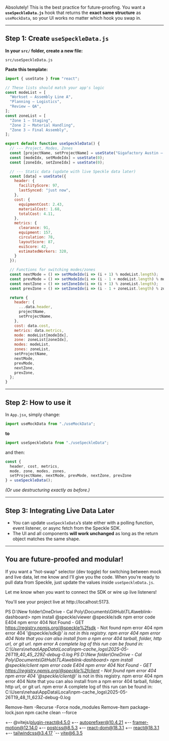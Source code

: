 Absolutely! This is the best practice for future-proofing.
You want a **`useSpeckleData.js`** hook that returns the **exact same structure** as `useMockData`, so your UI works no matter which hook you swap in.

---

## **Step 1: Create `useSpeckleData.js`**

**In your `src/` folder, create a new file:**

```
src/useSpeckleData.js
```

**Paste this template:**

```jsx
import { useState } from "react";

// These lists should match your app's logic
const modeList = [
  "Workset – Assembly Line A",
  "Planning – Logistics",
  "Review – QA",
];
const zoneList = [
  "Zone 1 – Staging",
  "Zone 2 – Material Handling",
  "Zone 3 – Final Assembly",
];

export default function useSpeckleData() {
  // --- Project, Modes, Zones
  const [projectName, setProjectName] = useState("Gigafactory Austin – North Wing");
  const [modeIdx, setModeIdx] = useState(0);
  const [zoneIdx, setZoneIdx] = useState(0);

  // --- Static data (update with live Speckle data later)
  const [data] = useState({
    header: {
      facilityScore: 97,
      lastSynced: "just now",
    },
    cost: {
      equipmentCost: 2.43,
      materialCost: 1.68,
      totalCost: 4.11,
    },
    metrics: {
      clearance: 91,
      equipment: 157,
      circulation: 78,
      layoutScore: 87,
      euiScore: 42,
      estimatedWorkers: 320,
    }
  });

  // Functions for switching modes/zones
  const nextMode = () => setModeIdx(i => (i + 1) % modeList.length);
  const prevMode = () => setModeIdx(i => (i - 1 + modeList.length) % modeList.length);
  const nextZone = () => setZoneIdx(i => (i + 1) % zoneList.length);
  const prevZone = () => setZoneIdx(i => (i - 1 + zoneList.length) % zoneList.length);

  return {
    header: {
      ...data.header,
      projectName,
      setProjectName,
    },
    cost: data.cost,
    metrics: data.metrics,
    mode: modeList[modeIdx],
    zone: zoneList[zoneIdx],
    modes: modeList,
    zones: zoneList,
    setProjectName,
    nextMode,
    prevMode,
    nextZone,
    prevZone,
  };
}
```

---

## **Step 2: How to use it**

In `App.jsx`, simply change:

```jsx
import useMockData from "./useMockData";
```

**to**

```jsx
import useSpeckleData from "./useSpeckleData";
```

and then:

```jsx
const {
  header, cost, metrics,
  mode, zone, modes, zones,
  setProjectName, nextMode, prevMode, nextZone, prevZone
} = useSpeckleData();
```

*(Or use destructuring exactly as before.)*

---

## **Step 3: Integrating Live Data Later**

* You can update `useSpeckleData`’s state either with a polling function, event listener, or async fetch from the Speckle SDK.
* The UI and all components **will work unchanged** as long as the return object matches the same shape.

---

## **You are future-proofed and modular!**

If you want a "hot-swap" selector (dev toggle) for switching between mock and live data, let me know and I’ll give you the code.
When you’re ready to pull data from Speckle, just update the values inside `useSpeckleData.js`.

Let me know when you want to connect the SDK or wire up live listeners!


You'll see your project live at http://localhost:5173.

PS D:\New folder\OneDrive - Cal Poly\Documents\GitHub\TLA\weblink-dashboard> npm install @speckle/viewer @speckle/sdk
npm error code E404
npm error 404 Not Found - GET https://registry.npmjs.org/@speckle%2fsdk - Not found
npm error 404
npm error 404  '@speckle/sdk@*' is not in this registry.
npm error 404
npm error 404 Note that you can also install from a
npm error 404 tarball, folder, http url, or git url.
npm error A complete log of this run can be found in: C:\Users\nehaa\AppData\Local\npm-cache\_logs\2025-05-26T19_40_45_229Z-debug-0.log
PS D:\New folder\OneDrive - Cal Poly\Documents\GitHub\TLA\weblink-dashboard> npm install @speckle/client
npm error code E404
npm error 404 Not Found - GET https://registry.npmjs.org/@speckle%2fclient - Not found
npm error 404
npm error 404  '@speckle/client@*' is not in this registry.
npm error 404
npm error 404 Note that you can also install from a
npm error 404 tarball, folder, http url, or git url.
npm error A complete log of this run can be found in: C:\Users\nehaa\AppData\Local\npm-cache\_logs\2025-05-26T19_48_11_623Z-debug-0.log


Remove-Item -Recurse -Force node_modules
Remove-Item package-lock.json
npm cache clean --force


+-- @vitejs/plugin-react@4.5.0
+-- autoprefixer@10.4.21
+-- framer-motion@12.14.0
+-- postcss@8.5.3
+-- react-dom@18.3.1
+-- react@18.3.1
+-- tailwindcss@3.4.17
`-- vite@6.3.5